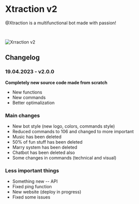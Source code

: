# Xtraction v2 

@Xtraction is a multifunctional bot made with passion!

<br>

![Xrraction v2](https://media.discordapp.net/attachments/933072422276587580/1097576761778257960/Projekt_bez_tytuu_3.png)


## Changelog

### 19.04.2023 - v2.0.0

**Completely new source code made from scratch**

- New functions
- New commands
- Better optimalization

### Main changes

- New bot style (new logo, colors, commands style)
- Reduced commands to 106 and changed to more important
- Music has been deleted
- 50% of fun stuff has been deleted
- Marry system has been deleted
- Chatbot has been deleted also
- Some changes in commands (technical and visual)

### Less important things

- Something new -- API
- Fixed ping function
- New website (deploy in progress)
- Fixed some issues

